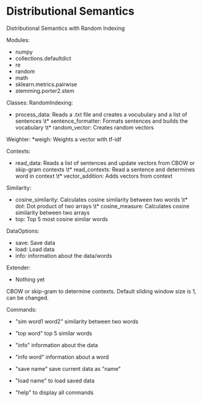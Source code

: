 # Distributional Semantics
Distributional Semantics with Random Indexing

Modules:
* numpy
* collections.defaultdict
* re
* random
* math
* sklearn.metrics.pairwise 
* stemming.porter2.stem

Classes:
RandomIndexing:
* process_data: Reads a .txt file and creates a vocubulary and a list of sentences
\t* sentence_formatter: Formats sentences and builds the vocabulary
\t* random_vector: Creates random vectors

Weighter:
*weigh: Weights a vector with tf-idf

Contexts:
* read_data: Reads a list of sentences and update vectors from CBOW or skip-gram contexts
\t* read_contexts: Read a sentence and determines word in context
\t* vector_addition: Adds vectors from context

Similarity:
* cosine_similarity: Calculates cosine similarity between two words
\t* dot: Dot product of two arrays
\t* cosine_measure: Calculates cosine similarity between two arrays
* top: Top 5 most cosine similar words

DataOptions:
* save: Save data
* load: Load data
* info: information about the data/words 

Extender:
* Nothing yet


CBOW or skip-gram to determine contexts. Default sliding window size is 1, can be changed.

Commands:
* "sim word1 word2" similarity between two words
* "top word" top 5 similar words

* "info" information about the data
* "info word" information about a word

* "save name" save current data as "name"
* "load name" to load saved data 

* "help" to display all commands